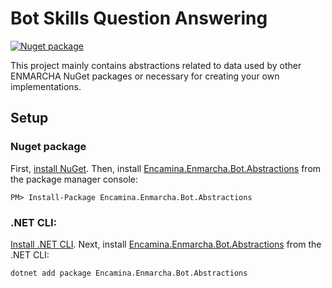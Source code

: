 ﻿# Bot Skills Question Answering

[![Nuget package](https://img.shields.io/nuget/v/Encamina.Enmarcha.Bot.Abstractions)](https://www.nuget.org/packages/Encamina.Enmarcha.Bot.Abstractions)

This project mainly contains abstractions related to data used by other ENMARCHA NuGet packages or necessary for creating your own implementations.

## Setup

### Nuget package

First, [install NuGet](http://docs.nuget.org/docs/start-here/installing-nuget). Then, install [Encamina.Enmarcha.Bot.Abstractions](https://www.nuget.org/packages/Encamina.Enmarcha.Bot.Abstractions) from the package manager console:

    PM> Install-Package Encamina.Enmarcha.Bot.Abstractions

### .NET CLI:

[Install .NET CLI](https://learn.microsoft.com/en-us/dotnet/core/tools/). Next, install [Encamina.Enmarcha.Bot.Abstractions](https://www.nuget.org/packages/Encamina.Enmarcha.Bot.Abstractions) from the .NET CLI:

    dotnet add package Encamina.Enmarcha.Bot.Abstractions